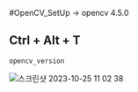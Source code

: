 #OpenCV_SetUp -> opencv 4.5.0

## Ctrl + Alt + T 
```
opencv_version
```
![스크린샷 2023-10-25 11 02 38](https://github.com/YeeeeeHo/AutoRace_2023/assets/139672321/1d7cb0f4-e456-4c01-ae99-370a79ad5778)
